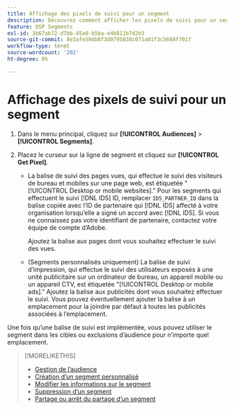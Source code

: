 ```yaml
---
title: Affichage des pixels de suivi pour un segment
description: Découvrez comment afficher les pixels de suivi pour un segment d’exclusion de vente personnalisé ou CCPA.
feature: DSP Segments
exl-id: 3b67ab72-d7bb-45a0-b5ba-e4b811b7d2b3
source-git-commit: 8e3afe50db8f3d0795838c071a01f3c5688f701f
workflow-type: tm+mt
source-wordcount: '202'
ht-degree: 0%

---
```


# Affichage des pixels de suivi pour un segment

1. Dans le menu principal, cliquez sur **[!UICONTROL Audiences]** > **[!UICONTROL Segments]**.

1. Placez le curseur sur la ligne de segment et cliquez sur **[!UICONTROL Get Pixel]**.

   * La balise de suivi des pages vues, qui effectue le suivi des visiteurs de bureau et mobiles sur une page web, est étiquetée &quot;[!UICONTROL Desktop or mobile websites].&quot; Pour les segments qui effectuent le suivi [!DNL ID5] ID, remplacer `ID5_PARTNER_ID` dans la balise copiée avec l’ID de partenaire qui [!DNL ID5] affecté à votre organisation lorsqu’elle a signé un accord avec [!DNL ID5]. Si vous ne connaissez pas votre identifiant de partenaire, contactez votre équipe de compte d’Adobe.

     Ajoutez la balise aux pages dont vous souhaitez effectuer le suivi des vues.

   * (Segments personnalisés uniquement) La balise de suivi d’impression, qui effectue le suivi des utilisateurs exposés à une unité publicitaire sur un ordinateur de bureau, un appareil mobile ou un appareil CTV, est étiquetée &quot;[!UICONTROL Desktop or mobile ads].&quot; Ajoutez la balise aux publicités dont vous souhaitez effectuer le suivi. Vous pouvez éventuellement ajouter la balise à un emplacement pour la joindre par défaut à toutes les publicités associées à l’emplacement.

Une fois qu’une balise de suivi est implémentée, vous pouvez utiliser le segment dans les cibles ou exclusions d’audience pour n’importe quel emplacement.

>[!MORELIKETHIS]
>
>* [Gestion de l’audience](audience-about.md)
>* [Création d’un segment personnalisé](custom-segment-create.md)
>* [Modifier les informations sur le segment](segment-edit.md)
>* [Suppression d’un segment](segment-delete.md)
>* [Partage ou arrêt du partage d’un segment](segment-share.md)
